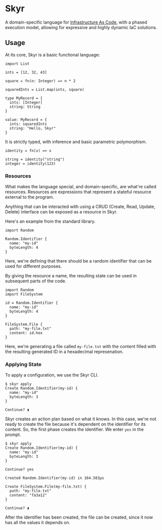# Skyr

A domain-specific language for [Infrastructure As Code][iac], with a phased execution model,
allowing for expressive and highly dynamic IaC solutions.

[iac]: https://en.wikipedia.org/wiki/Infrastructure_as_code

## Usage

At its core, Skyr is a basic functional language:

```skyr
import List

ints = [12, 32, 43]

square = fn(n: Integer) => n * 2

squaredInts = List.map(ints, square)

type MyRecord = {
  ints: [Integer]
  string: String
}

value: MyRecord = {
  ints: squaredInts
  string: "Hello, Skyr"
}
```

It is strictly typed, with inference and basic parametric polymorphism.

```skyr
identity = fn(x) => x

string = identity("string")
integer = identity(123)
```

### Resources

What makes the language special, and domain-specific, are what're called resources.
Resources are expressions that represent a stateful resource external to the program.

Anything that can be interacted with using a CRUD (Create, Read, Update, Delete) interface
can be exposed as a resource in Skyr.

Here's an example from the standard library.

```skyr
import Random

Random.Identifier {
  name: "my-id"
  byteLength: 4
}
```

Here, we're defining that there should be a random identifier that can be used for
different purposes.

By giving the resource a name, the resulting state can be used in subsequent parts of
the code.

```skyr
import Random
import FileSystem

id = Random.Identifier {
  name: "my-id"
  byteLength: 4
}

FileSystem.File {
  path: "my-file.txt"
  content: id.hex
}
```

Here, we're generating a file called `my-file.txt` with the content filled with the
resulting generated ID in a hexadecimal represenation.

### Applying State

To apply a configuration, we use the Skyr CLI.

```shell
$ skyr apply
Create Random.Identifier(my-id) {
  name: "my-id"
  byteLength: 3
}

Continue? ▮
```

Skyr creates an action plan based on what it knows. In this case, we're not ready to
create the file because it's dependent on the identifier for its content. So, the first
phase creates the identifier. We enter `yes` in the prompt.

```shell
$ skyr apply
Create Random.Identifier(my-id) {
  name: "my-id"
  byteLength: 3
}

Continue? yes

Created Random.Identifier(my-id) in 164.583µs

Create FileSystem.File(my-file.txt) {
  path: "my-file.txt"
  content: "fa3a12"
}

Continue? ▮
```

After the identifier has been created, the file can be created, since it now has all the
values it depends on.
